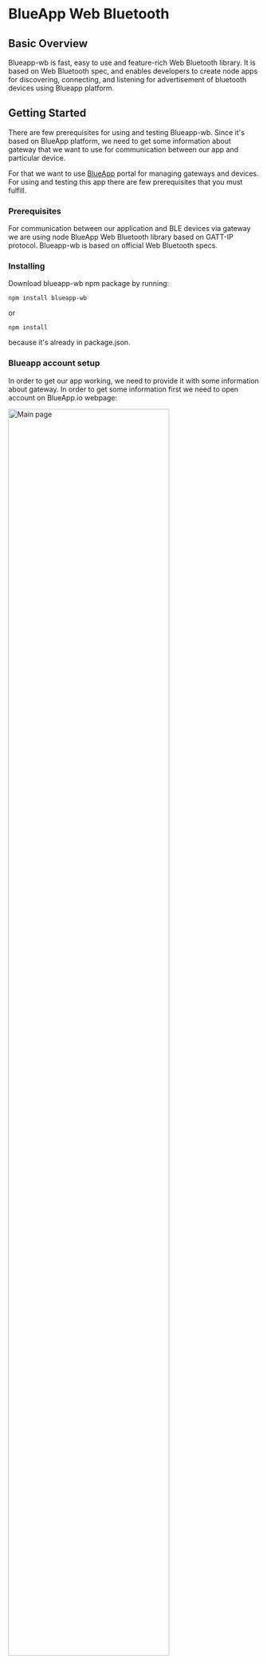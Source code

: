 # BlueApp Web Bluetooth

## Basic Overview
Blueapp-wb is fast, easy to use and feature-rich Web Bluetooth library. It is based on Web Bluetooth spec, and enables developers to create node apps for discovering, connecting, and listening for advertisement of bluetooth devices using Blueapp platform.

## Getting Started

There are few prerequisites for using and testing Blueapp-wb. Since it's based on BlueApp platform, we need to get some information about gateway that we want to use for communication between our app and particular device.

For that we want to use [BlueApp](http://blueapp.io) portal for managing gateways and devices.
For using and testing this app there are few prerequisites that you must fulfill.

### Prerequisites

For communication between our application and BLE devices via gateway we are using node BlueApp Web Bluetooth library based on GATT-IP protocol. Blueapp-wb is based on official Web Bluetooth specs.

### Installing

Download blueapp-wb npm package by running:

```
npm install blueapp-wb
```

or

```
npm install
```

because it's already in package.json.

### Blueapp account setup

In order to get our app working, we need to provide it with some information about gateway. In order to get some information first we need to open account on BlueApp.io webpage:

<img src="https://github.com/blueappio/blueappio.github.io/blob/master/images/mainpage.png" width="80%" alt="Main page"/>

<!-- ![](https://github.com/rajicdalibor/webBluetoothTest/blob/master/images/mainpage.JPG | width=100 "Blueapp main page") -->

After getting new account, we are able to open just our new organization, but at this point we are unable to see any of the gateways assigned to that organization. For testing purposes we can switch to some existing organization with already attached gateway with nearby bluetooth devices.
In order to join particular organization, we need owner's invitation. To get that please send email with invitation request to Blueapp team and you will get one in short term. From organizations where we are marked as admin, we can invite other users to join by sending them invitation.

Now, with gateway available, we can test some of the applications listed in main application menu. Eventually we can add our new application to our organization and use it with our gateways.

For development and testing our new app on local machine, we need gateway's token, which tells application to which gateway it should connect for scanning for BLE devices.
Selecting My Devices tab you can check all the gateways that are connected to particular organization. We can click on particular organization to open gateway's details. On gateway's details page we can find Client Token that we need for our app.

<img src="https://github.com/blueappio/blueappio.github.io/blob/master/images/gatewaydetails.png" width="80%" alt="Gateway details"/>

## Starting the app

Now we have our app setup and our gateway's token, and we can start the app and test it.
Since we are building node application, we are starting it by with command node ourApp.js. There are two ways we can pass gateway's token that we get from Blueapp. One is storing gateway's token into environment variable as "token", or passing token argument when starting the app (node ourApp.js gatewaytoken).


### Requesting device
The main part of the application starts with navigator.bluetooth.requestDevice() promise function. According to Web Bluetooth we are using this function to search for devices that matches option parameters passed. In this case we passed manufacturerData that we want to match.

```javascript
var options = {
    filters: [{manufacturerData: {0x1019:{}}}],
    optionalServices: [CURRENT_SERVICE_UUID],
    acceptAllDevices: false
};
```

We can also pass the name, namePrefix, serviceData or services in filters object. Because we are listening for data advertisement, all this data that we want to match must be advertised by the device without connecting to it. We can also set acceptAllDevices to true, if we want to get first device that we get advertisement from.

### Connect

After getting device as a response from requestDevice(), most common thing we want to do is to connect to it. We can do that by calling promise function device.gatt.connect(). When connected to a device we are able to check for services. We can use only services that we passed in filters and optionalServices. Otherwise it will return typeError.

So, after getting server as a response from connect() function, we are calling server.getPrimaryService() with service uuid as a parameter. In return we get service.

From this point we can check for service characteristic with getCharacteristic() promise function. Again we are passing characteristic uuid as a parameter. Now that we have characteristic, we can either read value, write value, start notifications and listen for event or get characteristic descriptor. For read/write we use readValue() and writeValue() promise functions (byteArray response/argument). For notifications we use startNotifications() promise function, and then we should listen for 'characteristicvaluechanged' event to get readouts from device on every value change. Response is in byteArray format, so we need to parse it.

For checking for characteristic descriptor we are using getDescriptor() promise function with passed descriptor uuid. Getting that we can read and write value on it using readValue() and writeValue() promise functions. Response or argument should be in byteArray format.

```javascript
...
navigator.bluetooth.requestDevice(options)
        .then(function(device) {
            console.log('> Found ' + device.name);
            console.log('Connecting to GATT Server...');
            wbdevice = device;
            // Connecting on device
            return wbdevice.gatt.connect()
                .then(function (server) {
                    // Getting primary service from device with passed uuid
                    return server.getPrimaryService(CURRENT_SERVICE_UUID)
                        .then(function (service) {
                            // Getting characteristic from service with passed uuid
                            return service.getCharacteristic(CURRENT_UUID)
                                .then(function (characteristic) {
                                    // Storing in global variable
                                    deviceChar = characteristic;
                                    // Starting notifications on characteristic
                                    return characteristic.startNotifications()
                                        .then(function () {
                                            // Listening for event
                                            characteristic.addEventListener('characteristicvaluechanged', function (event) {
                                                var readoutBuffer = event.target.value.buffer;
                                                // Parsing readout data
                                                var readoutValue = parseCharacteristicValue(readoutBuffer);
                                                console.log(readoutValue);
                                            });
                                        });
                                })
                        })
                 })
            // Error handling
            }).catch(onError);
...
```

### Watch for advertisement

Second thing we can do is just to listen for advertisement from device without connecting to it. As a return from requestDevice(), if gateway finds device that is matching with passed options we get device object. Getting that, we can connect to that device (if that is available) with device.gatt.connect() function, or we can continuously listen for advertisement from that particular device with device.watchAdvertisements() function. Following that, we have to subscribe to "advertisementreceived" event, and as a return, every time device emits new advertisement we are catching it.

From the device as a return we get manufacturerData, and it's in ByteArray format. So we need to add some parsing function to get some meaningful data. In this case we have our helper function for that (getDataFromMfr()).

In case we want to stop watching for advertisement we can call unwatchAdvertisements() function.

```javascript
    navigator.bluetooth.requestDevice(options)
        .then(function (device) {
            console.log('> Found ' + device.name + ' matched to', device);
            console.log('Connecting to GATT Server...');
            wbdevice = device;
            // Starting to watch for advertisement
            wbdevice.watchAdvertisements();
            // Listening for event from requested device
            wbdevice.addEventListener('advertisementreceived', function (event) {
                // Getting data from manufacturerData map
                var data = event.manufacturerData.get(0x1019);
                // Converting byte array to hex string
                var result = arrayBufferToHexString(data);
                // Parsing hex string into meaningful data (using sensor's instructions)
                getDataFromMfr(result);
            });
        }).catch(onError);
```



### Supported features

Besides requesting for device, Web Bluetooth gives us ability to continuously scan for nearby devices, with passed parameters by calling requestLEScan() promise function. This feature is not yet supported in official Google Web Bluetooth, and in Blueapp.io it is supported based on official Web Bluetooth specs. Therefore, it is subject to change.

Again we have to prepare options object with three possible parameters: filters, acceptAllAdvertisement and keepRepeatedDevices. Like in requestDevice, filter can contain name, namePrefix, services, manufacturerData and serviceData. Setting acceptAllDevices to true we should get advertisement from all devices. If we set keepRepeatedDevices to false we should get advertisement from same device only once.

After calling requestLEScan() promise function, if it finds any device that matches with passed filter, we can attach eventListener to navigator.bluetooth object in order to get advertised device data. We can parse it to get some meaningful data.

```javascript
navigator.bluetooth.requestLEScan({
  filters: [{manufacturerData: {0x1019: {}}}],
  options: {
    keepRepeatedDevices: true,
  }
}).then(function() {
  navigator.bluetooth.addEventListener('advertisementreceived', function(event) {
    var data = event.manufacturerData.get(0x1019);
    var result = arrayBufferToHexString(data);
    getDataFromMfr(result);
  });
})
```



### Adding application to Blueapp

When we get our application ready we can add it on Blueapp portal in our organization.

Let's open our organization in organizations tab. There we can see all the organization that we are subscribed to, and we can list organization's apps.

<img src="https://github.com/blueappio/blueappio.github.io/blob/master/images/organization.png" width="80%" alt="Organization"/>

Before we can add app to our organization, we have to post our app on some domain service, and set application's url to applications page. (You can upload it on your github account)

<img src="https://github.com/blueappio/blueappio.github.io/blob/master/images/applicationsetup.png" width="80%" alt="Application setup"/>

It's also required to add some device filter (uuid or name).

Now we can see our application listed on main page and use from there.

## More information

For more GATT protocol information check [GATT](https://www.bluetooth.com/specifications/gatt/generic-attributes-overview).

If you need more information about Web Bluetooth visit official [page](https://webbluetoothcg.github.io/web-bluetooth).



